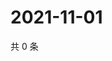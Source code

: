 # 2021-11-01

共 0 条

<!-- BEGIN WEIBO -->
<!-- 最后更新时间 Mon Nov 01 2021 06:00:52 GMT+0800 (China Standard Time) -->

<!-- END WEIBO -->
